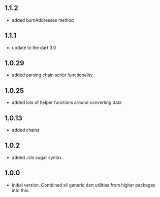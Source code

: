 ## 1.1.2

- added burnAddresses method

## 1.1.1

- update to the dart 3.0

## 1.0.29

- added parsing chain script functionality

## 1.0.25

- added lots of helper functions around converting data

## 1.0.13

- added chains

## 1.0.2

- added .isIn sugar syntax

## 1.0.0

- Initial version. Combined all generic dart utilities from higher packages into this.
